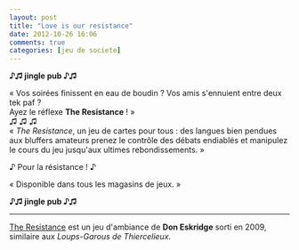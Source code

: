 ```yaml
---
layout: post
title: "Love is our resistance"
date: 2012-10-26 16:06
comments: true
categories: [jeu de societe]
---
```

__♪♫ jingle pub ♪♫__

« Vos soirées finissent en eau de boudin ? Vos amis s'ennuient entre deux tek paf ?  
Ayez le réflexe __The Resistance__ ! »  
♫ ♫ ♫  
« _The Resistance_, un jeu de cartes pour tous : des langues bien pendues aux bluffers amateurs prenez le contrôle des débats endiablés et manipulez le cours du jeu jusqu'aux ultimes rebondissements. »

♪ Pour la résistance ! ♪

« Disponible dans tous les magasins de jeux. »

__♪♫ jingle pub ♪♫__
***
[The Resistance](http://www.indieboardsandcards.com/resistance.php) est un jeu d'ambiance de __Don Eskridge__ sorti en 2009, similaire aux _Loups-Garous de Thiercelieux_.
